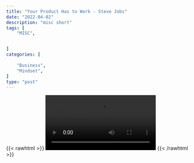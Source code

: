```yaml
---
title: "Your Product Has to Work - Steve Jobs"
date: "2022-04-02"
description: "misc short"
tags: [
    "MISC",


]
categories: [
    
    "Business",
    "Mindset",
]
type: "post"
---
```

{{< rawhtml >}}
    <video width="auto" height="auto" controls>
        <source src="https://clips.dev00ps.com/MISC/If%20your%20product%20s%40ks%2C%20marketing%20won39t%20do%20s%21t%20-%20Steve%20Jobs.mp4" type="video/mp4"> 
    </video>
{{< /rawhtml >}}